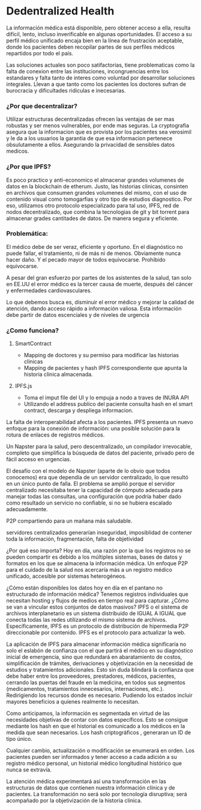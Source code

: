 # Dedentralized Health 

La información médica está disponible, pero obtener acceso a ella, resulta difícil, lento, incluso inverificable en algunas oportunidades. El acceso a su perfil médico unificado encaja bien en la línea de frustración aceptable, donde los pacientes deben recopilar partes de sus perfiles médicos repartidos por todo el país.

Las soluciones actuales son poco satifactorias, tiene problematicas como la falta de conexion entre las instituciones, incongruencias entre los estandares y falta tanto de interes como voluntad por desarrollar soluciones integrales. Llevan a que tanto como los pacientes los doctores sufran de burocracia y dificultades ridiculas e inecesarias.

### ¿Por que decentralizar?
Utilizar estructuras decentralizadas ofrecen las ventajas de ser mas robustas y ser menos vulnerables, por ende mas seguras. La cryptografia asegura que la informacion que es provista por los pacientes sea verosimil y le da a los usuarios la garantia de que esa informacion pertenece obsulutamente a ellos. Asegurando la privacidad de sensibles datos medicos.

### ¿Por que IPFS?
Es poco practico y anti-economico el almacenar grandes volumenes de datos en la blockchain de etherum. Justo, las historias clinicas, consinten en archivos que consumen grandes volumenes del mismo, con el uso de contenido visual como tomogarfias y otro tipo de estudios diagnostico.
Por eso, utilizamos otro protocolo especializado para tal uso, IPFS, red de nodos decentralizado, que combina la tecnologias de git y bit torrent para almacenar grades cantitades de datos.  De manera segura y eficiente. 

### Problemática:

El médico debe de ser veraz, eficiente y oportuno. En el diagnóstico no puede fallar, el tratamiento, ni de más ni de menos. Obviamente nunca hacer daño. Y el pecado mayor de todos equivocarse. Prohibido equivocarse.

A pesar del gran esfuerzo por partes de los asistentes de la salud, tan solo en EE.UU el error médico es la tercer causa de muerte, después del cáncer y enfermedades cardiovasculares.

Lo que debemos busca es, disminuir el error médico y mejorar la calidad de atención, dando acceso rápido a información valiosa. Esta información debe partir de datos escenciales y de niveles de urgencia

### ¿Como funciona?

1. SmartContract 
   - Mapping de doctores y su permiso para modificar las historias clinicas
   - Mapping de pacientes y hash IPFS correspondiente que apunta la historia clinica almacenada.

2. IPFS.js
   - Toma el imput file del UI y lo empuja a nodo a traves de INURA API
   - Utilizando el address publico del paciente consulta hash en el smart contract, descarga y despliega informacion.

La falta de interoperabilidad afecta a los pacientes. IPFS presenta un nuevo enfoque para la conexión de información: una posible solución para la rotura de enlaces de registros médicos.

Un Napster para la salud, pero descentralizado, un compilador irrevocable, completo que simplifica la búsqueda de datos del paciente,  privado pero de fácil acceso en urgencias.  

 El desafío con el modelo de Napster (aparte de lo obvio que todos conocemos) era que dependía de un servidor centralizado, lo que resultó en un único punto de falla. El problema se amplió porque el servidor centralizado necesitaba tener la capacidad de cómputo adecuada para manejar todas las consultas, una configuración que podría haber dado como resultado un servicio no confiable, si no se hubiera escalado adecuadamente.

P2P compartiendo para un mañana más saludable.

servidores centralizados generarían inseguridad, imposiblidad de contener toda la información, fragmentación, falta de objetividad

¿Por qué eso importa? Hoy en día, una razón por la que los registros no se pueden compartir es debido a los múltiples sistemas, bases de datos y formatos en los que se almacena la información médica. Un enfoque P2P para el cuidado de la salud nos acercaría más a un registro médico unificado, accesible por sistemas heterogéneos.

¿Cómo están disponibles los datos hoy en día en el pantano no estructurado de información médica? Tenemos registros individuales que necesitan hosting y flujos de medios en tiempo real para capturar. ¿Cómo se van a vincular estos conjuntos de datos masivos? IPFS o el sistema de archivos interplanetario es un sistema distribuido de IGUAL A IGUAL que conecta todas las redes utilizando el mismo sistema de archivos. Específicamente, IPFS es un protocolo de distribución de hipermedia P2P direccionable por contenido. IPFS es el protocolo para actualizar la web.

La aplicación de IPFS para almacenar información médica significaría no solo  el eslabón de confianza con el que partirá el médico en su diagnóstico inicial de emergencia, sino que redundará en abaratamiento de costos, simplificación de trámites, derivaciones y objetivización en la necesidad de estudios y tratamientos adicionales. Esto sin duda blindará la confianza que debe haber entre los proveedores, prestadores, médicos, pacientes, cerrando las puertas del fraude en la medicina, en todos sus segmentos (medicamentos, tratamientos innecesarios, internaciones, etc.). Redirigiendo los recursos donde es necesario. Pudiendo los estados incluir mayores beneficios a quienes realmente lo necesitan.

Como anticipamos, la información es segmentada en virtud de las necesidades objetivas de contar con datos específicos. Esto se consigue mediante los hash en que el historial es comunicado a los médicos en la medida que sean necesarios. Los hash criptográficos , generaran un ID de tipo único.

Cualquier cambio, actualización o modificación se enumerará en orden. Los pacientes pueden ser informados y tener acceso a cada adición a su registro médico personal, un historial médico longitudinal histórico que nunca se extravía.

La atención médica experimentará así una transformación en las estructuras de datos que contienen nuestra información clínica y de pacientes. La transformación no será solo por tecnología disruptiva; será acompañado por la objetivización de la historia clínica.
  
  
  
  
  
  
  
